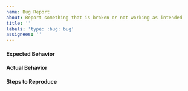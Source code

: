 ```yaml
---
name: Bug Report
about: Report something that is broken or not working as intended
title: ''
labels: 'type: :bug: bug'
assignees: ''
---
```


#### Expected Behavior

#### Actual Behavior

#### Steps to Reproduce
